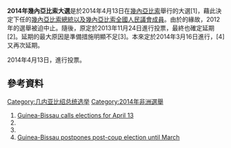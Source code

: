 **2014年幾內亞比索大選**是於2014年4月13日在[幾內亞比索](../Page/幾內亞比索.md "wikilink")舉行的大選\[1\]，藉此決定下任的[幾內亞比索總統以及](https://zh.wikipedia.org/wiki/幾內亞比索總統 "wikilink")[幾內亞比索全國人民議會成員](https://zh.wikipedia.org/wiki/幾內亞比索全國人民議會 "wikilink")。由於的緣故，2012年的選舉被迫中止。隨後，原定於2013年11月24日進行投票，最終也確定延期\[2\]。延期的最大原因是準備措施明顯不足\[3\]。本來定於2014年3月16日進行，\[4\]又再次延期。

2014年4月13日，進行投票。

## 參考資料

[Category:几内亚比绍总统选举](https://zh.wikipedia.org/wiki/Category:几内亚比绍总统选举 "wikilink") [Category:2014年非洲選舉](https://zh.wikipedia.org/wiki/Category:2014年非洲選舉 "wikilink")

1.  [Guinea-Bissau calls elections for April 13](http://www.globalpost.com/dispatch/news/afp/140221/guinea-bissau-calls-elections-april-13)
2.
3.
4.  [Guinea-Bissau postpones post-coup election until March](http://www.reuters.com/article/2013/11/15/us-bissau-election-idUSBRE9AE0Q420131115)